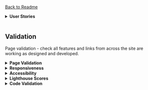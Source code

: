 [Back to Readme](README.md)
<details>
    <summary><b>User Stories</b></summary>
    <p>
      The objective of this test is to validate that the user requirements have been delivered for the MVP release. Further details of the Epics, Features and User Story tasks can be found either in the [GitHub Projects Kanban Board](https://github.com/users/LauraMayock/projects/7).

| Ref  | User Story                                                                                                                                                                                                                                   | ACCEPTANCE CRITERIA                                                                                                                                                                                                                                                                                                                                                                                                                                                                      | RESULT       | RATIONALE                                                                                                                                                                                                                                                                                                                                                   |
|------|----------------------------------------------------------------------------------------------------------------------------------------------------------------------------------------------------------------------------------------------|------------------------------------------------------------------------------------------------------------------------------------------------------------------------------------------------------------------------------------------------------------------------------------------------------------------------------------------------------------------------------------------------------------------------------------------------------------------------------------------|--------------|-------------------------------------------------------------------------------------------------------------------------------------------------------------------------------------------------------------------------------------------------------------------------------------------------------------------------------------------------------------|
| US01 | As a Site User, I can understand what the site aim is and my options from viewing the homepage, so that I can intuitively navigate the site and have a good e-commerce experience                                                            | 1\. The site structure and layout should be clear and simple to navigate <br> 2\. Site Users should be able to find products either from homepage adverts, Nav menu or Search function <br>3\. Site Users will have an option to register for a user account from the Navbar                                                                                                                                                                                                             | PASS         | Positive lighthouse accessibility ensures the website is of a high                                                                                                                                                                                                                                                                                          |
| US02 | As a Site User, I can use the Footer for navigation, so that I can learn more about the business                                                                                                                                             | 1\. Footer is located at the bottom of every page <br> 2\. Footer provides links that are clear and accessible  <br> 3\. Links to social media are available                                                                                                                                                                                                                                                                                                                             | PASS         | There are links to company information within the footer. However from an accessibility perspective it is advised not to repeat menus within the same screen. As the navbar with links to company information is fixed to each page, only selective links have been added to the footer.                                                                    |
| US03 | As Site Owner, I want a brand logo, so Site Users can easily learn the type of products being sold                                                                                                                                           | 1\. A logo that is identifiable as relating to Leather Works products that will help build the brand <br> 2\. Logo to be used within the Navbar and is always prominent.                                                                                                                                                                                                                                                                                                                 | PASS         | The company name is clear within the navbar and throughout the homepage.                                                                                                                                                                                                                                                                                    |
| US04 | As a Site Owner, I can add products to the site, so I can manage the content and adapt to changes in stock as lines become obsolete and new products come on board.                                                                          | 1\. Successfully add a product from either the back or front end  </br> 2\. Clear easy to use forms in both back and front end. <br>. Alerts, sucess messages and warning messages are there for safe guards and are prominent for the user.                                                                                                                                                                                                                                             | PASS         | A site owner can add new products either from a front end form when signed in, or from using the Django admin panel. This is safe guarded to only allow superusers this access.                                                                                                                                                                             |
| US05 | As a Site Owner, I can edit existing products on the site, so I can manage the content and adapt to changes in stock.                                                                                                                        | 1\. Successfully edit a product from either the back or front end  <br> 2\. Clear easy to use forms in both back and front end. <br> 3\. Alerts, sucess messages and warning messages are there for safe guards and are prominent for the user.                                                                                                                                                                                                                                          | PASS         | A site owner can edit existing products either from a front end form when signed in, or from using the Django admin panel.                                                                                                                                                                                                                                  |
| US06 | As a Site Owner, I can remove products from the site, so I can manage the content and adapt to changes in stock                                                                                                                              | 1\. Successfully remove a product from either the back or front end <br> 2\. Alerts, sucess messages and warning messages are there for safe guards and are prominent for the user.                                                                                                                                                                                                                                                                                                      | PASS         | A site owner can remove existing products either from a front end form when signed in, or from using the Django admin panel.                                                                                                                                                                                                                                |
| US07 | As a Shopper, i ca view individual products in detail so that I can make a more informed decision                                                                                                                                            | 1\. Sufficient details on the product category pages that offer Title, Subtitle, Price with a view to enticing the user to click and learn more2\. Product page with full descriptions in addition to those highlighted in products page.                                                                                                                                                                                                                                                | PASS         | Every product can be viewed in isolation complete with and description. Other key pieces of information are contained within the product details page such as color (if applicable) and price.                                                                                                                                                              |
| US08 | As a shopper, i can sort site items so that I can easily identify the best price/ product.                                                                                                                                                   | 1\. Category views that are accessible from the Navbar menu <br> 2\. Category views that correctly dissect product lines                                                                                                                                                                                                                                                                                                                                                                 | PASS         | Drop-down menus from the fixed Navbar allow users to navigate to specific categories or see all products. This can also be done in the products page. where shoppers can also sort products.                                                                                                                                                                |
| US09 | As a Site Owner, I would like to use the homepage to promote items and key messages to users, so that I can drive traffic to the most beneficial areas | 1\. The revolving carousal has an hero image with a banner advertising a new line   | 2\. A button within the banner allows Site Users to be navigated to the latest product drip                                                                                                                                                                                                                                                                                                                                                                                              | PASS         | A carousal has been incorporated into the homepage and offers the ability to navigate users to specific pages.                                                                                                                                                                                                                                              |
| US10 | As a Site User, I can view recommendations from existing customers, as it will help to inform my trust in the business                                                                                                                       | 1\. A dedicated section of the homepage, where Site Users will see recommendations from existing customers                                                                                                                                                                                                                                                                                                                                                                               | PASS         | Product reviews are enabled for all products. To leave a review you must be registered and have verified the account through email confirmation.                                               |                                                                                                                                                            |
| US11 | As a Site User, I can learn more about the business, so that I can assess trustworthiness and ethos.                                                                                                                                         | 1\. A dedicated section of the homepage, where Site Users will learn more about the business, their ethos and the key people behind the business.                                                                                                                                                                                                                                                                                                                                        | PASS         | Users have access to the blog on the main nav bar and accesspoints through out the main paged that brings them to key infomation about the company and what they are doing for sustainability.                                                                                                                                                              |
| US12 | As a Site User, I would like to make a transaction without registering for a user account, as this is either a one off purchase or is my preference not to have a company hold my details                                                    | 1\. Not registered users can checkout without an account whilst still maintaining all checkout functionality                                                                                                                                                                                                                                                                                                                                                                             | PASS         | Site users can checkout without being a registered user.                                                                                                                                                                                                                                                                                                    |
| US13 | As a Site User, I would like my delivery details to be pre-populated when I come to pay, as this would be more convenient and ease my experience and time to purchase                                                                        | 1\. Pre-populated delivery details that can be overridden manually in the checkout area for authenticated users                                                                                                                                                                                                                                                                                                                                                                          | PASS         | Site users with a registered account will either have their delivery details stored following their first transaction, or can add them manually to their profile before a transaction.                                                                                                                                                                      |
| US14 | As a Site User, I would like to adjust the quantity or remove items from my shopping bag, in case I change my mind when assessing all my items before purchasing                                                                             | 1\. Site Users can increase or decrease the quantity of items within them shopping bag as part of the checkout process                                                                                                                                                                                                                                                                                                                                                                   | PASS         | Site users have the functionality to increase or decrease items within their bag before checking out. Users can also remove items completely.                                                                                                                                                                                                               |
| US15 | As a Site User, I can register an account, so that I can add reviews                                                                                                                                                                         | 1\. Site Users are provided with a simple Form to complete in order to register an account2\. Form fields should follow convention for sign-up forms3\. Form buttons should enable the Form to be submitted or reset if an error has been made                                                                                                                                                                                                                                           | PASS         | Users can sign-up for an account using a simple form and following instructions within to verify their account.                                                                                                                                                                                                                                             |
| US16 | As a Site User, I can sign-in to my account, so that I can utilise member benefits                                                                                                                                                           | 1\. Site Users will be able to sign-in from clicking a link in the Navbar menu2\. Sites Users will be required to enter their Username and Password to sign-in3\. A message should confirm to Site Users when they have successfully signed in4\. A message should inform Site Users if the information entered was not valid, and to try again                                                                                                                                          | PASS         | Site users can register for an account. Whilst for MVP the features are limited to storing default delivery details and viewing previous transactions, further benefits can be introduced for later releases as the foundations are built.                                                                                                                  |
| US17 | As a Site User, I can be asked to confirm my request to sign-out, so that I can cancel if requested in error                                                                                                                                 | 1\. Site Users will be able to sign-out from clicking a link in Navbar menu2\. A page will display asking Site Users to confirm they would like to proceed to sign-out, or continue using the site3\. If Site Users confirm they would like to sign-out they will be signed out and redirected to the home page4\. A message should confirm to Site Users when they have successfully signed out5\. If Site Users choose to continue using their account, access to features will remain | PASS         | Using the inbuilt functionality of Django, users are asked to confirm their request to sign-out.                                                                                                                                                                                                                                                            |
| US18 | As a Site User, I can view and change profile details, so that they are correct when I come to checkout                                                                                                                                      | 1\. Site Users can navigate to a restricted page that provides all the relevant profile details <br> 2\. Site Users can amend any part of the information and save the changes3\. A success message will confirm the changes have been saved                                                                                                                                                                                                                                             | PASS         | Registered site users can edit their default delivery details within the profile area. A success message confirm the changes have been saved.                                                                                                                                                                                                               |
| US19 | As a Site User, I can add a product review, so that I can inform potential customers of what they might expect                                                                                                                               | 1\. Authenticated users will be able to post a review on a detailed product page | 2\. A button clearly stating to 'Submit' their review will be available3\. Site Users will be able to see their post instantly                                                                                                                                                                                                                                                                        | PASS         | Registered site users can add a product review directly to the website. Consideration was given to adding an approval step before publishing the comment, however to provide a positive user experience, I opted to publish the review straight away. These can be reviewed by the business owner and deleted from the Django admin area if deemed abusive. |
| US20 | As Site Owner, I would like Site Users to register for a monthly newsletter, so that I can build a relationship with customers and promote specific products                                                                                 | 1\. Site User can enter an email address and receive a success message within the browser2\. Site Users will receive confirmation of sign-up to their inbox                                                                                                                                                                                                                                                                                                                              | PASS         | Site users can subscribe to the newsletter using the Mailchimp feature on the homepage. Users do not have to register to subscribe and stay updated with products and news.                                                                                                                                                                                 |
| US21 | As Site Owner, I would like to provide Site Users with more information on the business, so that Site Users can understand the history, manufacturing process, company ethos etc. with a view to increasing trust and building relationships | 1\. Site Users will be able to access the blog from either the Footer or the main nav bar 2\. Site Users will be navigated to a new page which informs of who, when, why and what the business is about3\. Information about sustainable leather and the lengths Leather work gos to to produce sustainable leather products.                                                                                                                                                            | PASS         | There is a blog dedicated to learning about the business, their products and the importance of sustainable leather.                                                                                                                                                                                                                                         |
| US22 | As Site Owner, I can provide a contact form for Site Users, so they can provide feedback, request products, features etc.                                                                                                                    | 1\. Site Users will be able to access this page from the Footer2\. Site Users will be introduced to the FAQ page in case they hadn't already viewed this information and could of had their question answered3\. Site Users will be provided with a Form to complete, learning where the Form is sent and when to expect a response4\. Site Users will be redirected to the homepage when the form has been successfully submitted                                                       | PASS         | There is a contact form available for Site Users to send a query, concern or request to the business owners.Feedback is provided to the users to confirm the form has been sent successfully.                                                                                                                                                               |
| US23 | As a Site User, I can find answers to general questions, so that I don't have to wait for a response from the Site Owner                                                                                                                     | 1\. Site Users most popular questions can be answered in a single page that is conveniently accessed from the Footer2\. Site Users will be provided with a link to contact Site Admin if a question cannot be answered                                                                                                                                                                                                                                                                   | PASS         | The FAQ's provide a broad range of answers to typical questions. These can be added to by the developers as required. FAQ's can be navigated to from the Footer.                                                                                                                                                                                            |
| US24 | As a Site User, I can find out about sustainable leather and how the compancy unsure that their product are produced by sustainable leather |                                                                                                | 1\. Site Users will be able to learn about sustainable leather and the certification of sustainability that the company holds.                                                                                                                                                                                                                                                                                                                                                           | PASS         | Certification link in the footer and the sustainability link will divert users to a specific blog post dedicated to the subject.                                                                                                                                                                                                                            |
| US25 | As a Site User, I can access the site on differing devices, so I can interact with content on my preferred device                                                                                                                            | 1\. Successful tests for Responsiveness using Developer Tools2\. Successful tests for Responsiveness through manual testing on differing devices                                                                                                                                                                                                                                                                                                                                         | PASS         | Primarily using the Bootstrap framework the website is responsive across devices. This has been tested through a dedicated test for responsiveness.                                                                                                                                                                                                         |
| US26 | As a Site User, I can search for products by entering descriptive words, so that I can find what I want quickly                                                                                                                              | 1\. Search functionality is accessible from the Navbar2\. All keywords, names, descriptions return results                                                                                                                                                                                                                                                                                                                                                                               | PARTIAL PASS | Whilst the search functionality is operational, more than one search word produces zero results. This is being taken forward as a bug to fix.                                                                                                                                                                                                               |
                                                                                                     
                                     
<br>
</p>
</details><br>


## Validation

Page validation - check all features and links from across the site are working as designed and developed.

<details>
<summary><b>Page Validation</b></summary>

<p>This test aims to check all features and links from across the site are working as designed and developed.

To perform the test I used a Chrome browser, and validated each page from a mobile and desktop perspective using the inbuilt developer tool as some features were unique to a particular screen size.

The results are largely positive with these two noticable fails.

   * Search bar - Searches will work when using only one word. When searching more then one word it comes up with 0 results.

   * Category Header - Category header in the products page shows clearly on the top left of the page but does not show if the Category All Products is chosen.

   * Update button in the checkout page will allow you to update a quantiy higher then 99.

   * Testimonial carousel left and right buttons arent working although it is working automatically.

   NB - With the below testing I noticed that the product image display wasnt working anymore. I realised taht i deleted the javascript code out of the quantity_input_scirpt.html page in order to create its own Javascript page. Due to time constraints I have decieded against this and will add it to future features.

| Features                      | Expectation                                                         | Links Active/Features (Desktop)              | Links Active/Features (Mobile)                |
|-------------------------------|---------------------------------------------------------------------|----------------------------------------------|-----------------------------------------------|
| Home Page                     |                                                                     |                                              |                                               |
| Navbar Logo Link              | Link to home page                                                   | Pass                                         | Pass                                          |
| Product Dropdown              | Links to all categories with header and product count visible       | Pass                                         | Pass                                          |
| Blog Dropdown                 | dropdown works                                                      | Pass                                         | Pass                                          |
| Super User                    | Link create blog                                                    | Pass                                         | Pass                                          |
| User                          | Link to blog only                                                   | Pass                                         | Pass                                          |
| Search bar                    | Button works and searches product name and description              | Bug: Shows no results for more than one word | Bug: Shows  no results for more then one word |
| My Account                    | dropdown                                                            | Pass                                         | Pass                                          |
| Not logged in                 | Access to Login/Register links                                      | Pass                                         | Pass                                          |
| Super User                    | Linls to Logout/MyAccount/Create Product                            | Pass                                         | Pass                                          |
| User                          | My account/logout                                                   | Pass                                         | Pass                                          |
| Shopping bag empty            | Link to page highlighting bag is empty                              | Pass                                         | Pass                                          |
| Carousel buttons left & right | when chicked buttons move carousel                                  | Pass                                         | Pass                                          |
| Sustainable leather button    | Link to relevant blog post                                          | Pass                                         | Pass                                          |
| Check out our products        | Link to products page                                               | Pass                                         | Pass                                          |
| Product category section      |                                                                     |                                              |                                               |
| Purse                         | Link to purse category with product count & heading visable         | Pass                                         | Pass                                          |
| Wallet                        | Link to Wallet category with product count & heading visable        | Pass                                         | Pass                                          |
| Satchels and Bags             | Link to Satchel&Bags category with product count & heading visable  | Pass                                         | Pass                                          |
| All Products                  | Link to All Products category with product count & heading visable  | Pass                                         | Pass                                          |
| Meet the Tanner section       | Link to blog post about the tanner                                  | Pass                                         | Pass                                          |
| Sustainable leather section   | Link to blog post about sustainable leather                         | Pass                                         | Pass                                          |
| Testimonials carousel         | moves automatically                                                 | Pass                                         | Pass                                          |
| Carousel buttons left & right | when chicked buttons move carousel                                  | Fail Known bug                               | Fail Known bug                                |
| Wholesale Section             |                                                                     |                                              |                                               |
| Email Link                    | link to gmail                                                       | Pass                                         | Pass                                          |
| Phone number                  | Link to make a call                                                 | Pass                                         | Pass                                          |
| Mail Chimp                    |                                                                     |                                              |                                               |
| Error message                 | Invalid email error message                                         | Pass                                         | Pass                                          |
| submit                        | Confirms subscription                                               | Pass                                         | Pass                                          |
| Footer                        |                                                                     |                                              |                                               |
| About us                      | Link to relevant blog post                                          | Pass                                         | Pass                                          |
| Sustainability                | Link to relevant blog post                                          | Pass                                         | Pass                                          |
| Certifications                | Link to relevant blog post                                          | Pass                                         | Pass                                          |
| FAQ                           | Link to relevant page                                               | Pass                                         | Pass                                          |
| Contact us                    | Link to relevant page                                               | Pass                                         | Pass                                          |
| Social medial links           |                                                                     |                                              |                                               |
| Facebook                      | Link to Facebook site                                               | Pass                                         | Pass                                          |
| Instagram                     | Link to Instagram                                                   | Pass                                         | Pass                                          |
| twitter                       | Link to Twitter                                                     | Pass                                         | Pass                                          |
| Linkedin                      | Link to Linked in                                                   | Pass                                         | Pass                                          |
| Products page                 |                                                                     |                                              |                                               |
| Categories dropdown           | Links to page chosen category                                       | Pass                                         | Pass                                          |
| Category result header        | Header shows which category has been chosen                         | No header for All Products                   | No header for All Products                    |
| All Products button           | Link showing all products                                           | Pass                                         | Pass                                          |
| Product count                 | Show total product found per category/search                        | Pass                                         | Pass                                          |
| Sort By Bar                   | Sorts product py chosen sort                                        | Pass                                         | Pass                                          |
| Link to Product details page  | Click on product to bring you to product details page               | Pass                                         | Pass                                          |
| Super user buttons            | Buttons available specifically for super users                      | Pass                                         | Pass                                          |
| Edit button                   | Link to edit product form                                           | Pass                                         | Pass                                          |
| Delete Button                 | Link to delete the product confirmation page                        | Pass                                         | Pass                                          |
| Product Details Page          |                                                                     |                                              |                                               |
| Product display               | Click on smaller images to show them as the large image.            | Fail (Future Feature)                        | Fail (Future Feature)                         |
| Color option                  | Color option only when relevant                                     | Pass                                         | Pass                                          |
|                               | dropdown working and choice being added to basket                   | Pass                                         | Pass                                          |
| Quantity                      | wont go lower then 1 or higher then pp                              | Pass                                         | Pass                                          |
| Keep shopping                 | reverts back to product page                                        | Pass                                         | Pass                                          |
| Add item                      | Adds item to basket                                                 | Pass                                         | Pass                                          |
| Super User                    |                                                                     | Pass                                         | Pass                                          |
| Edit button                   | Goes to relevant page only accessible to superuser                  | Pass                                         | Pass                                          |
| Delete button                 | Goes to relevant page only accessible to superuser                  | Pass                                         | Pass                                          |
| Cutomer reviews               | Visable to all                                                      | Pass                                         | Pass                                          |
|                               | Can only add a review if logged in                                  | Pass                                         | Pass                                          |
|                               | Review posting is instant                                           | Pass                                         | Pass                                          |
|                               | User name is posted automatically                                   | Pass                                         | Pass                                          |
|                               | Date and time added automatically                                   | Pass                                         | Pass                                          |
| Shopping Bag                  |                                                                     | Pass                                         | Pass                                          |
| Bag total                     | Total showing and accurate                                          | Pass                                         | Pass                                          |
| Delivery cost                 | Delivery cost accurate or free over $50                             | Pass                                         | Pass                                          |
| Keep shopping button          | link to products page                                               | Pass                                         | Pass                                          |
| secure checkout button        |                                                                     | Pass                                         | Pass                                          |
| update button                 | Add total requested                                                 | Updates when amount more then 99             | Updates when amount more then 99              |
| remove button                 | removes product                                                     | Pass                                         | Pass                                          |
| reduce quantity button        | reduces quantity wont allow anything below 0                        | Pass                                         | Pass                                          |
| add on quantity button        | will not go highter then 99 but you can type in number higher       | Pass                                         | Pass                                          |
| color description             | shows color chosen                                                  | Pass                                         | Pass                                          |
| Secure checkout page          |                                                                     |                                              |                                               |
| Subtotal                      | calcuted correctly                                                  | Pass                                         | Pass                                          |
| total                         | total calculated correctly                                          | Pass                                         | Pass                                          |
| delivery cost                 | delivery total                                                      | Pass                                         | Pass                                          |
| form validation               | Error messages and alerts will show                                 | Pass                                         | Pass                                          |
| spinner                       | when order is being submitted spinner apears                        | Pass                                         | Pass                                          |
| Success alert                 | Alert confirming order and order number                             | Pass                                         | Pass                                          |
| Confirmation page             | Full details of order and confirmation page appears after submit    | Pass                                         | Pass                                          |
| save deliver info tick box    | when box is ticked it saves info to profile                         | Pass                                         | Pass                                          |
|                               | Whenk box is unticked info is not saved.                            | Pass                                         | Pass                                          |
| Blog                          |                                                                     |                                              |                                               |
| Read More button              | Button takes you to full blog post                                  | Pass                                         | Pass                                          |
| In blog links                 | All links in post go to relevant pages                              | Pass                                         | Pass                                          |
|                               |                                                                     | Pass                                         | Pass                                          |
| Create Post page              | /blog/add_post/                                                     | Pass                                         | Pass                                          |
| Form vaildation               | Shows errors if not filled out correctly                            | Pass                                         | Pass                                          |
| Success alert                 | Shows success message when posted                                   | Pass                                         | Pass                                          |
|                               |                                                                     |                                              |                                               |
| Login button                  | takes you to relevant page                                          | Pass                                         | Pass                                          |
|                               | form validation                                                     | Pass                                         | Pass                                          |
|                               | Success alert when signed in                                        | Pass                                         | Pass                                          |
|                               | sign up button diverts to correct page                              | Pass                                         | Pass                                          |
| logout button                 | takes you to relevant page                                          | Pass                                         | Pass                                          |
|                               | form validation                                                     | Pass                                         | Pass                                          |
|                               | Success alert when signed in                                        | Pass                                         | Pass                                          |
|                               | sign up button diverts to correct page                              | Pass                                         | Pass                                          |
| Sign up button                | takes you to relevant page                                          | Pass                                         | Pass                                          |
|                               | form validation                                                     | Pass                                         | Pass                                          |
|                               | Success alert when signed in                                        | Pass                                         | Pass                                          |
|                               | sign up button diverts to correct page                              | Pass                                         | Pass                                          |
| My Profile                    | Info is updated when requested                                      | Pass                                         | Pass                                          |
|                               | Order history is showing                                            | Pass                                         | Pass                                          |
| Order Number links            | Links to confirmaiton page with all relevant info                   | Pass                                         | Pass                                          |

</p>
</details>


<details>
<summary><b>Responsiveness </b></summary>
<p>
To test the websites layout and content remains well structured and accessible across differing screen sizes, I used Chrome's Developer Tools to virtualise how the website and all it's pages look and feel. In consideration that I opted to use Bootstrap which provides standard media queries for screen sizes from XS through to XL, I selected the following screens to test on; iPhone SE, Samsung Galaxy S8, Surface Pro, Nest hub Max, Laptop L -1440px.

* Given more time, I would like to amend the Hamburger to kick in a smaller screen. At the moment, it is kicking in at 991.98px. Showing the logo on table-size screens would be more beneficial for the business for logo recognition.

| Page                               | Mobile | Tablet  | Desktop |
|------------------------------------|--------|---------|---------|
| Home Page                          | PASS   | PASS    | PASS    |
| /products/                         | PASS   | PASS    | PASS    |
| /products/1/                       | PASS   | PASS    | PASS    |
| /accounts/signup/                  | PASS   | PASS    | PASS    |
| /accounts/login/                   | PASS   | PASS    | PASS    |
| /accounts/password/reset/          | PASS   | PASS    | PASS    |
| /products/add                      | PASS   | PASS    | PASS    |
| /bag/                              | PASS   | PASS    | PASS    |
| /profile/                          | PASS   | PASS    | PASS    |
| /profile/order_history/            | PASS   | PASS    | PASS    |
| /blog/                             | PASS   | PASS    | PASS    |
| /blog/We-are-cetfified/            | PASS   | PASS    | PASS    |
| /blog/what_is_sustainable_leather/ | PASS   | PASS    | PASS    |
| /blog/meet-the-chief-tanner/       | PASS   | PASS    | PASS    |
| /blog/faqs                         | PASS   | PASS    | PASS    |
| /blog/contact                      | PASS   | PASS    | PASS    |
| /blog/bespoke-made-to-order/       | PASS   | PASS    | PASS    |
| /checkout/checkout_success.html    | PASS   | PASS    | PASS    |
| /products/delete/                  | PASS   | PASS    | PASS    |
| /products/edit/                    | PASS   | PASS    | PASS    |

</p>
</details>


<details>
<summary><b>Accessibility</b></summary>
<p>
Key to any successful eCommerce website is ensuring its accessibility. Whilst in the design phase I consulted colour contrasting checkers to test for accessibility but overlooked image sizing. Origionally I had images in the categories section. But they required <scrset></scrset> to be used to ensure images were resized accurately. Due to timing constraintes i decided to remove the images and add to future features. 

#### Origional category section 
[Origional section](media/Screenshot_20230301_222903.png)

#### Updated section
[Section now](media/Products-range.png)

### Origional lighthouse testing
[Origional lighthouse test](media/main%20desktop%20lighthouse.png)

</p>
</details>

<details>
<summary><b>Lighthouse Scores</b></summary>
<p>

# Home Page

## Desktop 
![Lighthouse home page desktop](media/lighthouse%20desktop.png)

## Mobile
![Lighthouse home page mobile](media/lighthouse%20mobile%20main%20page.png)


# Product page

## Desktop
![Lighthouse product page desktop](media/product%20page%20desktop.png)

## Mobile
![Lighthouse product page mobile](media/product%20page%20mobile.png)

# shopping bag

## Desktop
![Lighthouse shopping bag page desktop](media/shopping%20bag%20mobile.png)

## Mobile
![Lighthouse shopping bag page mobile](media/shopping%20bag%20mobile.png)


# Checkout page

## Desktop
![Lighthouse shopping bag page desktop](media/shopping%20bag%20mobile.png)

## Mobile
![Lighthouse shopping bag page mobile](media/shopping%20bag%20mobile.png)

# Checkout success page

## Desktop
![Lighthouse checkout success page desktop](media/checkout%20sucess%20desktop.png)

## Mobile
![Lighthouse checkout success page mobile](media/Screenshot%202023-03-11%20084621.png)


# My profile

## Desktop
![Lighthouse my profile bag page desktop](media/profile%20desktop.png)

## Mobile
![Lighthouse my profile page mobile](media/profile%20mobile.png)

### Reviewing the Lighthouse Scores

The performance score was generally a little lower on mobiles however testing from several mobile devices the site was responsive and responded well.

I also note that lighthouse highlighted "Eliminate render-blocking resources" as its top opportunity to save on loading time. The urls highlighted where strip, mailchimp, jquery, bootstrap that where loaded on the base page. This was done purposefully at the time to ensure security with strip and consistency on all pages with bootstrap.

</p>
</details>


<details>
<summary><b>Code Validation </b></summary>
<p>
Writing well formed, quality code is essential for the future development of this, or any website. To support this aim I have used industry standard tools [list below] to validate every line of code using the input method. As well as using this tools, using GitPod as IDE allowed me to utilise the inbuilt code checkers such as Pycodestyle for Python.

W3 Validator for HTML
W3 Jigsaw for CSS
JS Hint for JavaScript
CI Python Linter for Python

![code validation1](media/Code%20Validation%20error1.png)
![code validation1](media/Code%20Validation%20error2.png)
![code validation1](media/Code%20Validation%20error3.png)

Most errors were easily amended. I had significant issies with the way I originally chose to set up my navbar. "li not allowed to be a child of a nav element, span or div not allowed to be an element of a ul. This gave me quite a bit of trouble. Although I fixed the issue in the end I learned I need to spend more time understanding basic HTML validation in relation to Navbars. 

Another error was the type element in the <script> which was unneeded and could be deleted.

![scritp error](media/Screenshot%202023-03-10%20181232.png)

</p>
</details>


# Bugs

Below is a list of bugs and fixes found while creating a feature.


<details>
<summary><b>ERROR 500 page when purchasing</b></summary>
<p>
Cause - This was caused by an unknown blank space placed after the AWS secret key in the workspace variables section. When debug was changed to true the below error showed.

![Error message due to strip not connecting to workspace](media/Screenshot%202023-03-10%20183933.png)

I origionally checked the webhooks to ensure I didnt to an error when tidying up the code and then checked the webhooks were connecting to the strip account. Which they were.

![stripe webhook confirmation](media/Screenshot%202023-03-10%20193848.png)
</p>
</details>

<details>
<summary><b>Images in product details page.</b></summary>
<p>
Issue and cause - As you click on the small images they should replace the large image. This kept breaking mainly due to me becoming complacent as deadline approached. 

Fix - I learned a great leason in the end that I know will carry me through my career going forward. In the GitHub repository you can click the history icon that will show up the last commits. I retreived deleted code from here.

![github history](media/github%20history.png)

</p>
</details>

<details>
<summary><b>NoReverseMatch at /blog</b></summary>
<p>
Cause - blog post id called incorrectly.

![blog error](media/Screenshot%202023-03-11%20084621.png)

Blog error fixed. Typo origionally at post.id.
![blog error fixed ](media/Screenshot_20230221_100455.png)


</p>
</details>

<details>
<summary><b>ValueError at /blog/</b></summary>
<p>
Issue - When trying up upload images frontend for the blog the below error would appear.

![blog error featured_image ](media/blog%20error.png)

[Tutorial on how to upload images front end.](https://www.youtube.com/watch?v=ygzGr51dbsY)

Fix - In the model I outlined where images should be loaded to.
![blog featured_image fix ](media/Screenshot_20230221_101820.png)

</p>
</details>

<details>
<summary><b>Hamburger not working on medium-size screens.</b></summary>
<p>
Cause - I think what was happening is that the hamburger was kicking in but the large screen wasnt being hidden correctly.

![hamburger ](media/hamburger%20error.png)
Fix - amend the highlighted part in the image from d-md-none to d-lg-none
</p>
</details>

<details>
<summary><b>Django summer note not showing text correctly</b></summary>
<p>
Cause - needed to add in  | safe after calling the content.

![fixed summernote ](media/summer%20note%20error.png)


</p>
</details>


<details>
<summary><b>Shopping bag stopped being responsive</b></summary>
<p>
Issue- On small screen shopping bag was showing correctly. On larger screen it was showing a blank page but the header.

Cause - Refactored code wasnt pulling through die to error in the file path.

![Example of fixed path ](media/shopping%20bag%20error%20fixed.png)
</p>
</details>

<details>
<summary><b>Edit page not scrolling and positioned to the bottom right of screen</b></summary>
<p>
Cause - In further investigations it seems that a toast message in the view.py file that alerts customers what product they are editing is causing the issue.

Fix- I decided that as they edit form shows all the product information for the user there is no real need to show a toast alert in this instance so i have removed it. This has fixed the issue.

</p>
</details>

[Back to top](<#top>)

[Back to Readme](README.md)